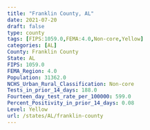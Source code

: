 ```yaml
---
title: "Franklin County, AL"
date: 2021-07-20
draft: false
type: county
tags: [FIPS:1059.0,FEMA:4.0,Non-core,Yellow]
categories: [AL]
County: Franklin County
State: AL
FIPS: 1059.0
FEMA_Region: 4.0
Population: 31362.0
NCHS_Urban_Rural_Classification: Non-core
Tests_in_prior_14_days: 188.0
Fourteen_day_test_rate_per_100000: 599.0
Percent_Positivity_in_prior_14_days: 0.08
Level: Yellow
url: /states/AL/franklin-county
---
```



